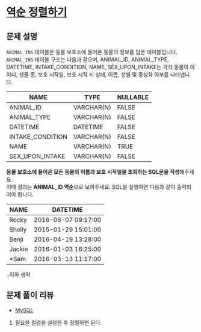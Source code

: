 # [역순 정렬하기](https://programmers.co.kr/learn/courses/30/lessons/59035)

## 문제 설명
`ANIMAL_INS` 테이블은 동물 보호소에 들어온 동물의 정보를 담은 테이블입니다.  
`ANIMAL_INS` 테이블 구조는 다음과 같으며, ANIMAL_ID, ANIMAL_TYPE, DATETIME, INTAKE_CONDITION, NAME, SEX_UPON_INTAKE는 각각 동물의 아이디, 생물 종, 보호 시작일, 보호 시작 시 상태, 이름, 성별 및 중성화 여부를 나타냅니다.

|NAME|TYPE|NULLABLE|
|---|---|---|
|ANIMAL_ID|VARCHAR(N)|FALSE|
|ANIMAL_TYPE|VARCHAR(N)|FALSE|
|DATETIME|DATETIME|FALSE|
|INTAKE_CONDITION|VARCHAR(N)|FALSE|
|NAME|VARCHAR(N)|TRUE|
|SEX_UPON_INTAKE|VARCHAR(N)|FALSE|

**동물 보호소에 들어온 모든 동물의 이름과 보호 시작일을 조회하는 SQL문을 작성**해주세요.  
이때 결과는 **ANIMAL_ID 역순**으로 보여주세요. SQL을 실행하면 다음과 같이 출력되어야 합니다.

|NAME|DATETIME|
|---|---|
|Rocky|2016-06-07 09:17:00|
|Shelly|2015-01-29 15:01:00|
|Benji|2016-04-19 13:28:00|
|Jackie|2016-01-03 16:25:00|
|*Sam|2016-03-13 11:17:00|

..이하 생략

## 문제 풀이 리뷰
- [MySQL](./solution_mysql.sql)
1. 필요한 컬럼을 설정한 후 정렬하면 된다.
